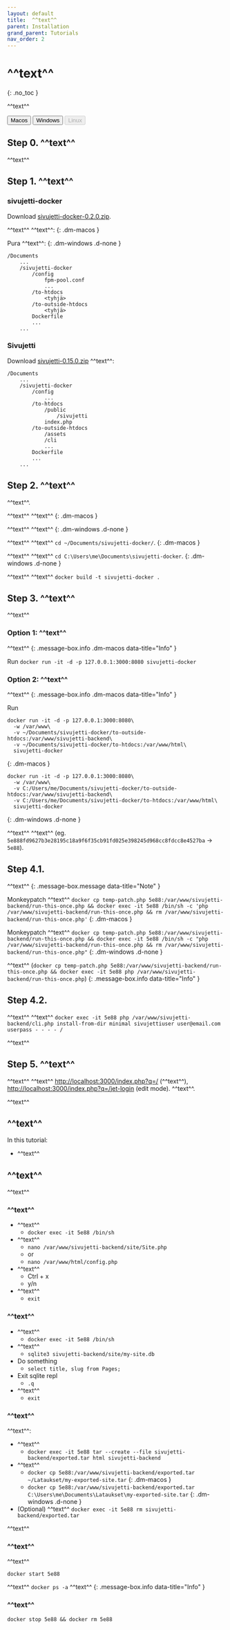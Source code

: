 ```yaml
---
layout: default
title:  ^^text^^
parent: Installation
grand_parent: Tutorials
nav_order: 2
---
```


# ^^text^^
{: .no_toc }

^^text^^

<div id="tutorial-os-selector" class="mb-6">
<button onclick="sivujettiDocs.showInstallationTutorialInstructionsFor(event, 'macos')" type="button" name="button" class="btn selected">Macos</button>
<button onclick="sivujettiDocs.showInstallationTutorialInstructionsFor(event, 'windows')" type="button" name="button" class="btn">Windows</button>
<button type="button" name="button" class="btn" disabled>Linux</button>
</div>

## Step 0. ^^text^^

^^text^^

## Step 1. ^^text^^

### sivujetti-docker

<span class="bg-highlight">Download</span> [sivujetti-docker-0.2.0.zip](https://github.com/sivujetti/sivujetti-docker/releases/download/sivujetti-docker-0.2.0/sivujetti-docker-0.2.0.zip).

<span class="bg-highlight">^^text^^</span> ^^text^^:
{: .dm-macos }

<span class="bg-highlight">Pura</span> ^^text^^:
{: .dm-windows .d-none }
```
/Documents
    ...
    /sivujetti-docker
        /config
            fpm-pool.conf
            ...
        /to-htdocs
            <tyhjä>
        /to-outside-htdocs
            <tyhjä>
        Dockerfile
        ...
    ...
```

### Sivujetti

<span class="bg-highlight">Download</span> [sivujetti-0.15.0.zip](https://github.com/sivujetti/sivujetti/releases/download/sivujetti-0.15.0/sivujetti-0.15.0.zip) ^^text^^:
```
/Documents
    ...
    /sivujetti-docker
        /config
            ...
        /to-htdocs
            /public
                /sivujetti
            index.php
        /to-outside-htdocs
            /assets
            /cli
            ...
        Dockerfile
        ...
    ...
```

## Step 2. ^^text^^

^^text^^.

<span class="bg-highlight">^^text^^</span> ^^text^^
{: .dm-macos }

<span class="bg-highlight">^^text^^</span> ^^text^^
{: .dm-windows .d-none }

<span class="bg-highlight">^^text^^</span> ^^text^^ `cd ~/Documents/sivujetti-docker/`.
{: .dm-macos }

<span class="bg-highlight">^^text^^</span> ^^text^^ `cd C:\Users\me\Documents\sivujetti-docker`.
{: .dm-windows .d-none }

<span class="bg-highlight">^^text^^</span> ^^text^^ `docker build -t sivujetti-docker .`

## Step 3. ^^text^^

^^text^^

### Option 1: ^^text^^

<div></div>

^^text^^
{: .message-box.info .dm-macos data-title="Info" }

<span class="bg-highlight">Run</span> `docker run -it -d -p 127.0.0.1:3000:8080 sivujetti-docker`

### Option 2: ^^text^^

<div></div>

^^text^^
{: .message-box.info .dm-macos data-title="Info" }

<span class="bg-highlight">Run</span>
```
docker run -it -d -p 127.0.0.1:3000:8080\
  -w /var/www\
  -v ~/Documents/sivujetti-docker/to-outside-htdocs:/var/www/sivujetti-backend\
  -v ~/Documents/sivujetti-docker/to-htdocs:/var/www/html\
  sivujetti-docker
```
{: .dm-macos }

```
docker run -it -d -p 127.0.0.1:3000:8080\
  -w /var/www\
  -v C:/Users/me/Documents/sivujetti-docker/to-outside-htdocs:/var/www/sivujetti-backend\
  -v C:/Users/me/Documents/sivujetti-docker/to-htdocs:/var/www/html\
  sivujetti-docker
```
{: .dm-windows .d-none }

<span class="bg-highlight">^^text^^</span> ^^text^^ (eg. `5e888fd9627b3e28195c18a9f6f35cb91fd025e398245d968cc8fdcc8e4527ba` -> `5e88`).

## Step 4.1.

^^text^^
{: .message-box.message data-title="Note" }

<span class="bg-highlight">Monkeypatch</span> ^^text^^
`docker cp temp-patch.php 5e88:/var/www/sivujetti-backend/run-this-once.php && docker exec -it 5e88 /bin/sh -c 'php /var/www/sivujetti-backend/run-this-once.php && rm /var/www/sivujetti-backend/run-this-once.php'`
{: .dm-macos }

<span class="bg-highlight">Monkeypatch</span> ^^text^^
`docker cp temp-patch.php 5e88:/var/www/sivujetti-backend/run-this-once.php && docker exec -it 5e88 /bin/sh -c "php /var/www/sivujetti-backend/run-this-once.php && rm /var/www/sivujetti-backend/run-this-once.php"`
{: .dm-windows .d-none }

^^text^^ (`docker cp temp-patch.php 5e88:/var/www/sivujetti-backend/run-this-once.php && docker exec -it 5e88 php /var/www/sivujetti-backend/run-this-once.php`)
{: .message-box.info data-title="Info" }

## Step 4.2.

<span class="bg-highlight">^^text^^</span> ^^text^^ `docker exec -it 5e88 php /var/www/sivujetti-backend/cli.php install-from-dir minimal sivujettiuser user@email.com userpass - - - - /`

^^text^^

## Step 5. ^^text^^

<span class="bg-highlight">^^text^^</span> ^^text^^ [http://localhost:3000/index.php?q=/](http://localhost:3000/index.php?q=/) (^^text^^), [http://localhost:3000/index.php?q=/jet-login](http://localhost:3000/index.php?q=/jet-login) (edit mode). ^^text^^.

^^text^^

## ^^text^^

In this tutorial:

- ^^text^^

## ^^text^^
^^text^^

### ^^text^^

- ^^text^^
    - `docker exec -it 5e88 /bin/sh`
- ^^text^^
    - `nano /var/www/sivujetti-backend/site/Site.php`
    - or
    - `nano /var/www/html/config.php`
- ^^text^^
    - Ctrl + x
    - y/n
- ^^text^^
    - `exit`

### ^^text^^

- ^^text^^
    - `docker exec -it 5e88 /bin/sh`
- ^^text^^
    - `sqlite3 sivujetti-backend/site/my-site.db`
- Do something
    - `select title, slug from Pages;`
- Exit sqlite repl
    - `.q`
- ^^text^^
    - `exit`

### ^^text^^

^^text^^:

- ^^text^^
    - `docker exec -it 5e88 tar --create --file sivujetti-backend/exported.tar html sivujetti-backend`
- ^^text^^
    - `docker cp 5e88:/var/www/sivujetti-backend/exported.tar ~/Lataukset/my-exported-site.tar`
    {: .dm-macos }
    - `docker cp 5e88:/var/www/sivujetti-backend/exported.tar C:\Users\me\Documents\Lataukset\my-exported-site.tar`
    {: .dm-windows .d-none }
- (Optional) ^^text^^
    `docker exec -it 5e88 rm sivujetti-backend/exported.tar`

^^text^^

### ^^text^^

^^text^^

`docker start 5e88`

^^text^^ `docker ps -a` ^^text^^
{: .message-box.info data-title="Info" }

### ^^text^^

`docker stop 5e88 && docker rm 5e88`

<script src="/assets/js/sivujetti-docs.js"></script>
<script>sivujettiDocs.interactifyTabs()</script>
